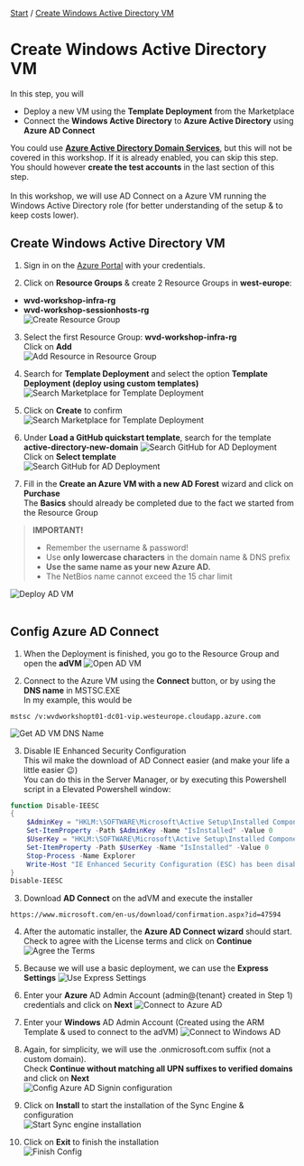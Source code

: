 [Start](/CA-Microsoft-WVD_ARM-Workshop/) / [Create Windows Active Directory VM](/CA-Microsoft-WVD_ARM-Workshop/Create%20Windows%20Active%20Directory%20VM)
# Create Windows Active Directory VM

In this step, you will
* Deploy a new VM using the **Template Deployment** from the Marketplace
* Connect the **Windows Active Directory** to **Azure Active Directory** using **Azure AD Connect**

You could use [**Azure Active Directory Domain Services**](https://azure.microsoft.com/en-us/services/active-directory-ds/), but this will not be covered in this workshop. If it is already enabled, you can skip this step. You should however **create the test accounts** in the last section of this step.<br/>
<br/>
In this workshop, we will use AD Connect on a Azure VM running the Windows Active Directory role (for better understanding of the setup & to keep costs lower).

## Create Windows Active Directory VM
1. Sign in on the [Azure Portal](https://portal.azure.com) with your credentials.

2. Click on **Resource Groups** & create 2 Resource Groups in **west-europe**:
* **wvd-workshop-infra-rg**
* **wvd-workshop-sessionhosts-rg**<br/>
![Create Resource Group](https://michawets.github.io/CA-Microsoft-WVD_ARM-Workshop/images/AzurePortal-Create-ResourceGroup.png)

3. Select the first Resource Group: **wvd-workshop-infra-rg**<br/>
Click on **Add**<br/>
![Add Resource in Resource Group](https://michawets.github.io/CA-Microsoft-WVD_ARM-Workshop/images/AzurePortal-ResourceGroup-AddResource.png)

4. Search for **Template Deployment** and select the option **Template Deployment (deploy using custom templates)**
![Search Marketplace for Template Deployment](https://michawets.github.io/CA-Microsoft-WVD_ARM-Workshop/images/AzurePortal-Marketplace-SearchForTemplateDeployment.png)

5. Click on **Create** to confirm
![Search Marketplace for Template Deployment](https://michawets.github.io/CA-Microsoft-WVD_ARM-Workshop/images/AzurePortal-Marketplace-SearchForTemplateDeployment-Create.png)

6. Under **Load a GitHub quickstart template**, search for the template **active-directory-new-domain**
![Search GitHub for AD Deployment](https://michawets.github.io/CA-Microsoft-WVD_ARM-Workshop/images/AzurePortal-Marketplace-SearchForADDeployment.png)
Click on **Select template**<br/>
![Search GitHub for AD Deployment](https://michawets.github.io/CA-Microsoft-WVD_ARM-Workshop/images/AzurePortal-Marketplace-SearchForADDeployment-Select.png)

7. Fill in the **Create an Azure VM with a new AD Forest** wizard and click on **Purchase**<br/>
The **Basics** should already be completed due to the fact we started from the Resource Group<br/>
 > **IMPORTANT!**
 > - Remember the username & password!
 > - Use **only lowercase characters** in the domain name & DNS prefix
 > - **Use the same name as your new Azure AD.**
 > - The NetBios name cannot exceed the 15 char limit

 
![Deploy AD VM](https://michawets.github.io/CA-Microsoft-WVD_ARM-Workshop/images/AzurePortal-Marketplace-DeployAdVM.png)
<br/>
<br/>

## Config Azure AD Connect

1. When the Deployment is finished, you go to the Resource Group and open the **adVM**
![Open AD VM](https://michawets.github.io/CA-Microsoft-WVD_ARM-Workshop/images/AzurePortal-GoToAdVM.png)

2. Connect to the Azure VM using the **Connect** button, or by using the **DNS name** in MSTSC.EXE<br/>
In my example, this would be 
```
mstsc /v:wvdworkshopt01-dc01-vip.westeurope.cloudapp.azure.com
```
![Get AD VM DNS Name](https://michawets.github.io/CA-Microsoft-WVD_ARM-Workshop/images/AzurePortal-GetAdVMDnsName.png)

3. Disable IE Enhanced Security Configuration<br>
This wil make the download of AD Connect easier (and make your life a little easier 😉)<br>
You can do this in the Server Manager, or by executing this Powershell script in a Elevated Powershell window:
```powershell
function Disable-IEESC
{
    $AdminKey = "HKLM:\SOFTWARE\Microsoft\Active Setup\Installed Components\{A509B1A7-37EF-4b3f-8CFC-4F3A74704073}"
    Set-ItemProperty -Path $AdminKey -Name "IsInstalled" -Value 0
    $UserKey = "HKLM:\SOFTWARE\Microsoft\Active Setup\Installed Components\{A509B1A8-37EF-4b3f-8CFC-4F3A74704073}"
    Set-ItemProperty -Path $UserKey -Name "IsInstalled" -Value 0
    Stop-Process -Name Explorer
    Write-Host "IE Enhanced Security Configuration (ESC) has been disabled." -ForegroundColor Green
}
Disable-IEESC
```

3. Download **AD Connect** on the adVM and execute the installer
```
https://www.microsoft.com/en-us/download/confirmation.aspx?id=47594
```

4. After the automatic installer, the **Azure AD Connect wizard** should start.
Check to agree with the License terms and click on **Continue**
![Agree the Terms](https://michawets.github.io/CA-Microsoft-WVD_ARM-Workshop/images/ADConnect-AgreeTerms.png)

5. Because we will use a basic deployment, we can use the **Express Settings**
![Use Express Settings](https://michawets.github.io/CA-Microsoft-WVD_ARM-Workshop/images/ADConnect-UseExpressSettings.png)

6. Enter your **Azure** AD Admin Account (admin@{tenant} created in Step 1) credentials and click on **Next**
![Connect to Azure AD](https://michawets.github.io/CA-Microsoft-WVD_ARM-Workshop/images/ADConnect-ConnectToAzureAD.png)

7. Enter your **Windows** AD Admin Account (Created using the ARM Template & used to connect to the adVM)
![Connect to Windows AD](https://michawets.github.io/CA-Microsoft-WVD_ARM-Workshop/images/ADConnect-ConnectToWindowsAD.png)

8. Again, for simplicity, we will use the .onmicrosoft.com suffix (not a custom domain).<br/>
Check **Continue without matching all UPN suffixes to verified domains** and click on **Next**<br/>
![Config Azure AD Signin configuration](https://michawets.github.io/CA-Microsoft-WVD_ARM-Workshop/images/ADConnect-AzureADSigninConfig.png)

9. Click on **Install** to start the installation of the Sync Engine & configuration<br/>
![Start Sync engine installation](https://michawets.github.io/CA-Microsoft-WVD_ARM-Workshop/images/ADConnect-StartInstallation.png)

10. Click on **Exit** to finish the installation<br/>
![Finish Config](https://michawets.github.io/CA-Microsoft-WVD_ARM-Workshop/images/ADconnect-ConfigComplete.png)
<br/>
<br/>




<script type="text/javascript">
    setTimeout(function() { 
            document.getElementById("sidebar").style.display = "none";
            document.getElementById("main-content").style.width = "90%"
            var x = document.getElementsByClassName('inner clearfix'); 
            x[0].style.width = "75%";
            var x = document.getElementsByClassName('inner'); 
            x[0].style.width = "90%";
            var x = document.getElementsByTagName('h1'); 
            x[0].style.width = "90%";
            x[0].style.textAlign = "center"
            x[0].innerHTML = "Microsoft & Cloud-Architect WVD Workshop"
        }, 250);
</script>